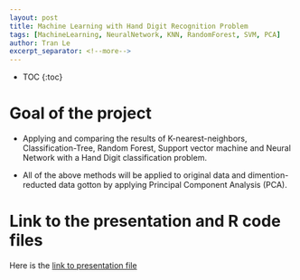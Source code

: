 ```yaml
---
layout: post
title: Machine Learning with Hand Digit Recognition Problem
tags: [MachineLearning, NeuralNetwork, KNN, RandomForest, SVM, PCA]
author: Tran Le
excerpt_separator: <!--more-->
---
```


* TOC
{:toc}

# Goal of the project

- Applying and comparing the results of K-nearest-neighbors, Classification-Tree, Random Forest, Support vector machine and Neural Network with a Hand Digit classification problem. 

- All of the above methods will be applied to original data and dimention-reducted data gotton by applying Principal Component Analysis (PCA).

# Link to the presentation and R code files

Here is the [link to presentation file](https://github.com/tranktle/porfolio/blob/master/presentfile/ML-Final-Presenatation.html)
